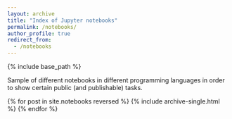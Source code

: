 ```yaml
---
layout: archive
title: "Index of Jupyter notebooks"
permalink: /notebooks/
author_profile: true
redirect_from:
  - /notebooks
---
```


{% include base_path %}

Sample of different notebooks in different programming languages in order to show certain public (and publishable) tasks.


{% for post in site.notebooks reversed %}
  {% include archive-single.html %}
{% endfor %}
